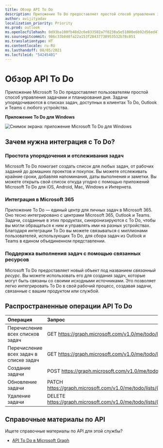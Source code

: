```yaml
---
title: Обзор API To Do
description: Приложение To Do предоставляет простой способ управления задачами и планирования дня
author: avijityadav
localization_priority: Priority
ms.prod: outlook
ms.openlocfilehash: 0d93ba100fb48d2c6e833582a7f8238a5e51800e6b92d56ed4707e2aad2d8499
ms.sourcegitcommit: 986c33b848fa22a153f28437738953532b78c051
ms.translationtype: HT
ms.contentlocale: ru-RU
ms.lasthandoff: 08/05/2021
ms.locfileid: "54245401"
---
```

# <a name="to-do-api-overview"></a>Обзор API To Do
Приложение Microsoft To Do предоставляет пользователям простой способ управления задачами и планирования дня. Задачи упорядочиваются в списках задач, доступных в клиентах To Do, Outlook и Teams с любого устройства.

**Приложение To Do для Windows**

![Снимок экрана: приложение Microsoft To Do для Windows](./images/todo-windows-app.png "Изображение приложения Microsoft To Do для Windows")

## <a name="why-integrate-with-to-do"></a>Зачем нужна интеграция с To Do?

### <a name="ease-of-organizing-and-tracking-tasks"></a>Простота упорядочения и отслеживания задач
Microsoft To Do помогает создать список для любых задач, от рабочих заданий до домашних проектов и покупок. Вы можете отслеживать крайние сроки, добавляя напоминания, даты выполнения и заметки. Вы можете открыть свой список откуда угодно с помощью приложений Microsoft To Do для iOS, Android, Mac, Windows и Интернета. 

### <a name="integrate-across-microsoft-365"></a>Интеграция в Microsoft 365
Приложение To Do — единый центр для личных задач в Microsoft 365. Оно тесно интегрировано с центрами Microsoft 365, Outlook и Teams. Задачи, созданные в этих продуктах, синхронизируются с To Do, чтобы вы могли обращаться к ним и управлять ими на разных устройствах. Благодаря интеграции To Do вы можете связываться с миллионами пользователей, использующих To Do, для сбора задач из Outlook и Teams в едином объединенном представлении.  

### <a name="support-task-completion-using-linked-resources"></a>Поддержка выполнения задач с помощью связанных ресурсов
Microsoft To Do предоставляет новый объект под названием _связанный ресурс_. Вы можете использовать его для создания задач, которые могут быть связаны со своими исходными источниками. Это позволяет легко интегрировать To Do в свой рабочий процесс, создавая задачи, связанные с вашим продуктом или службой. 

## <a name="common-to-do-api-operations"></a>Распространенные операции API To Do

|Операция|Запрос|
|:--------|:--|
| Перечисление всех списков задач | GET https://graph.microsoft.com/v1.0/me/todo/lists |
| Перечисление всех задач в списке задач | GET https://graph.microsoft.com/v1.0/me/todo/lists/{todoTaskListId}/tasks |
| Создание задачи | POST https://graph.microsoft.com/v1.0/me/todo/lists/{todoTaskListId}/tasks |
| Обновление задачи | PATCH https://graph.microsoft.com/v1.0/me/todo/lists/{todoTaskListId}/tasks/{todoTaskId} |
| Удаление задачи | DELETE https://graph.microsoft.com/v1.0/me/todo/lists/{todoTaskListId}/tasks/{todoTaskId} |

## <a name="api-reference"></a>Справочные материалы по API
Ищете справочные материалы по API для этой службы?

- [API To Do в Microsoft Graph](/graph/api/resources/todo-overview)
